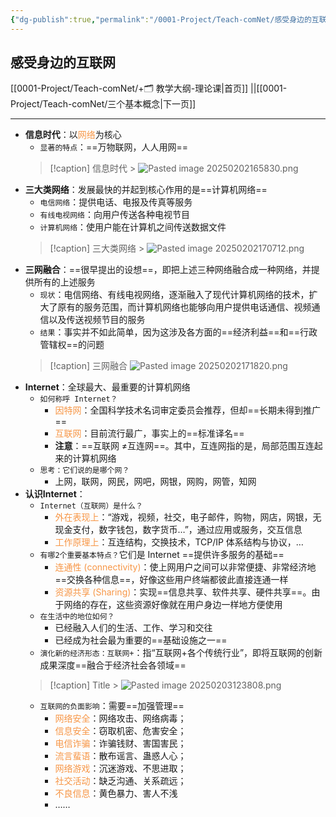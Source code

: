 ```yaml
---
{"dg-publish":true,"permalink":"/0001-Project/Teach-comNet/感受身边的互联网/"}
---
```


## 感受身边的互联网
[[0001-Project/Teach-comNet/+🗂️ 教学大纲-理论课\|首页]] ||[[0001-Project/Teach-comNet/三个基本概念\|下一页]]

---
- **信息时代**：以<font color="#f79646">网络</font>为核心
	- `显著的特点`：==万物联网，人人用网==
     > [!caption] 信息时代
       > ![Pasted image 20250202165830.png](/img/user/0001-Project/Teach-comNet/assets/Pasted%20image%2020250202165830.png)
- **三大类网络**：发展最快的并起到核心作用的是==计算机网络==
	- `电信网络`：提供电话、电报及传真等服务
	- `有线电视网络`：向用户传送各种电视节目
	- `计算机网络`：使用户能在计算机之间传送数据文件
    > [!caption] 三大类网络
      > ![Pasted image 20250202170712.png](/img/user/0001-Project/Teach-comNet/assets/Pasted%20image%2020250202170712.png)
- **三网融合**：==很早提出的设想==，即把上述三种网络融合成一种网络，并提供所有的上述服务
	- `现状`：电信网络、有线电视网络，逐渐融入了现代计算机网络的技术，扩大了原有的服务范围，而计算机网络也能够向用户提供电话通信、视频通信以及传送视频节目的服务
	- `结果`：事实并不如此简单，因为这涉及各方面的==经济利益==和==行政管辖权==的问题
   > [!caption] 三网融合
     > ![Pasted image 20250202171820.png](/img/user/0001-Project/Teach-comNet/assets/Pasted%20image%2020250202171820.png)
- **Internet**：全球最大、最重要的计算机网络
	- `如何称呼 Internet？`
		- <font color="#f79646">因特网</font>：全国科学技术名词审定委员会推荐，但却==长期未得到推广==
		- <font color="#f79646">互联网</font>：目前流行最广，事实上的==标准译名==
		- **注意**：==互联网 ≠互连网==。其中，互连网指的是，局部范围互连起来的计算机网络
	- `思考：它们说的是哪个网？`
		- 上网，联网，网民，网吧，网银，网购，网管，知网
- **认识Internet**：
	- `Internet（互联网）是什么？`
		- <font color="#f79646">外在表现上</font>：“游戏，视频，社交，电子邮件，购物，网店，网银，无现金支付，数字钱包，数字货币…”，通过应用或服务，交互信息
		- <font color="#f79646">工作原理上</font>：互连结构，交换技术，TCP/IP 体系结构与协议，…
	- `有哪2个重要基本特点？`它们是 Internet ==提供许多服务的基础==
		- <font color="#f79646">连通性 (connectivity)</font>：使上网用户之间可以非常便捷、非常经济地==交换各种信息==，好像这些用户终端都彼此直接连通一样
		- <font color="#f79646">资源共享 (Sharing)</font>：实现==信息共享、软件共享、硬件共享==。由于网络的存在，这些资源好像就在用户身边一样地方便使用
	- `在生活中的地位如何？`
		- 已经融入人们的生活、工作、学习和交往
		- 已经成为社会最为重要的==基础设施之一==
	- `演化新的经济形态：互联网+`：指“互联网+各个传统行业”，即将互联网的创新成果深度==融合于经济社会各领域==
    > [!caption] Title
      > ![Pasted image 20250203123808.png](/img/user/0001-Project/Teach-comNet/assets/Pasted%20image%2020250203123808.png)
	- `互联网的负面影响`：需要==加强管理==
		- <font color="#f79646">⽹络安全</font>：⽹络攻击、⽹络病毒；  
		- <font color="#f79646">信息安全</font>：窃取机密、危害安全； 
		- <font color="#f79646">电信诈骗</font>：诈骗钱财、害国害⺠；  
		- <font color="#f79646">流⾔蜚语</font>：散布谣⾔、蛊惑⼈⼼；
		- <font color="#f79646">⽹络游戏</font>：沉迷游戏、不思进取；  
		- <font color="#f79646">社交活动</font>：缺乏沟通、关系疏远；  
		- <font color="#f79646">不良信息</font>：⻩⾊暴⼒、害⼈不浅
		- ……
